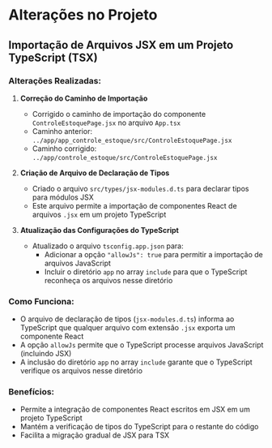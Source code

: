 # Alterações no Projeto

## Importação de Arquivos JSX em um Projeto TypeScript (TSX)

### Alterações Realizadas:

1. **Correção do Caminho de Importação**
   - Corrigido o caminho de importação do componente `ControleEstoquePage.jsx` no arquivo `App.tsx`
   - Caminho anterior: `../app/app_controle_estoque/src/ControleEstoquePage.jsx`
   - Caminho corrigido: `../app/controle_estoque/src/ControleEstoquePage.jsx`

2. **Criação de Arquivo de Declaração de Tipos**
   - Criado o arquivo `src/types/jsx-modules.d.ts` para declarar tipos para módulos JSX
   - Este arquivo permite a importação de componentes React de arquivos `.jsx` em um projeto TypeScript

3. **Atualização das Configurações do TypeScript**
   - Atualizado o arquivo `tsconfig.app.json` para:
     - Adicionar a opção `"allowJs": true` para permitir a importação de arquivos JavaScript
     - Incluir o diretório `app` no array `include` para que o TypeScript reconheça os arquivos nesse diretório

### Como Funciona:

- O arquivo de declaração de tipos (`jsx-modules.d.ts`) informa ao TypeScript que qualquer arquivo com extensão `.jsx` exporta um componente React
- A opção `allowJs` permite que o TypeScript processe arquivos JavaScript (incluindo JSX)
- A inclusão do diretório `app` no array `include` garante que o TypeScript verifique os arquivos nesse diretório

### Benefícios:

- Permite a integração de componentes React escritos em JSX em um projeto TypeScript
- Mantém a verificação de tipos do TypeScript para o restante do código
- Facilita a migração gradual de JSX para TSX 